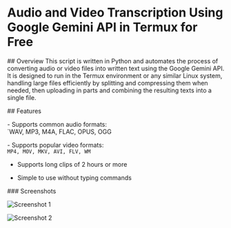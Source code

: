 # Audio and Video Transcription Using Google Gemini API in Termux for Free

​## Overview
This script is written in Python and automates the process of converting audio or video files into written text using the Google Gemini API. It is designed to run in the Termux environment or any similar Linux system, handling large files efficiently by splitting and compressing them when needed, then uploading in parts and combining the resulting texts into a single file.

​## Features

​- Supports common audio formats:  
  `WAV, MP3, M4A, FLAC, OPUS, OGG

​- Supports popular video formats:  
  `MP4, MOV, MKV, AVI, FLV, WM`

- Supports long clips of 2 hours or more

- Simple to use without typing commands

​### Screenshots 

![Screenshot 1](https://i.imgur.com/b5OQZL5.jpeg)

![Screenshot 2](https://i.imgur.com/DixjIsR.jpeg)



